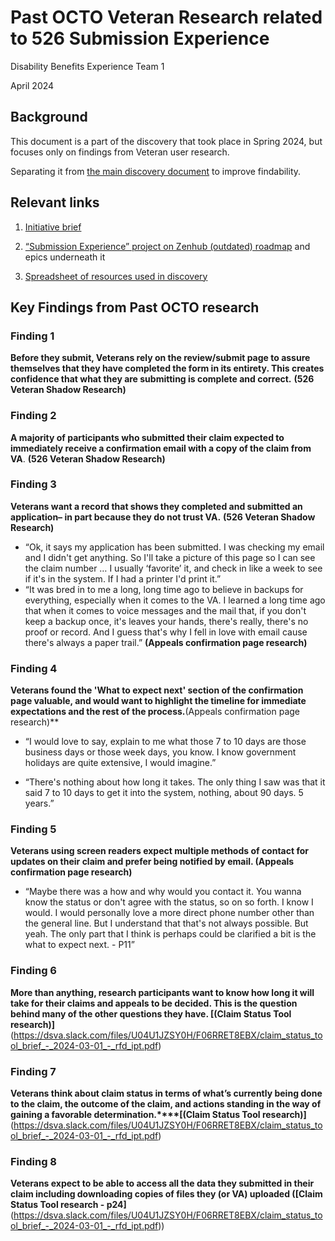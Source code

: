 # Past OCTO Veteran Research related to 526 Submission Experience

Disability Benefits Experience Team 1

April 2024

## Background  
This document is a part of the discovery that took place in Spring 2024, but focuses only on findings from Veteran user research.

Separating it from [the main discovery document](https://dvagov.sharepoint.com/:w:/r/sites/vaabdvro/Shared%20Documents/Disability%20Benefits%20Experience/7%20-%20Projects/2024%20Submission%20Experience/Discovery/UX%20and%20Systems%20Discovery%20-%20526%20Submission%20Experience.docx?d=w5ae740489dd9484f88aebded25eafd46&csf=1&web=1&e=QKCK6J) to improve findability.

## Relevant links

1.  [Initiative brief](https://github.com/department-of-veterans-affairs/va.gov-team/blob/master/products/disability/526ez/product/feature-briefs/Submission%20Experience.md)
    
2.  [“Submission Experience” project on Zenhub (outdated) roadmap](https://app.zenhub.com/workspaces/disability-benefits-experience-team-1-63dbdb0a401c4400119d3a44/roadmap?project=z2lkoi8vcmfwdg9yl1byb2ply3qvodiymty) and epics underneath it
    
3.  [Spreadsheet of resources used in discovery](https://dvagov.sharepoint.com/:x:/r/sites/vaabdvro/Shared%20Documents/Disability%20Benefits%20Experience/7%20-%20Projects/2024%20Submission%20Experience/Discovery/%28Partial%29%20Resource%20List%20-%20526%20Submission%20Experience.xlsx?d=wc0fa90b4ddfd4c4ea5840a39019b590a&csf=1&web=1&e=T0fHbO)
    

## Key Findings from Past OCTO research

  

### Finding 1  
**Before they submit, Veterans rely on the review/submit page to assure themselves that they have completed the form in its entirety. This creates confidence that what they are submitting is complete and correct.**
 **(526 Veteran Shadow Research)**  
      
    
### Finding 2
**A majority of participants who submitted their claim expected to immediately receive a confirmation email with a copy of the claim from VA**. **(526 Veteran Shadow Research)**  
      
    
### Finding 3
**Veterans want a record that shows they completed and submitted an application– in part because they do not trust VA.** **(526 Veteran Shadow Research)**  
  - “Ok, it says my application has been submitted. I was checking my email and I didn't get anything. So I'll take a picture of this page so I can see the claim number … I usually ‘favorite’ it, and check in like a week to see if it's in the system. If I had a printer I'd print it.”
  - “It was bred in to me a long, long time ago to believe in backups for everything, especially when it comes to the VA. I learned a long time ago that when it comes to voice messages and the mail that, if you don't keep a backup once, it's leaves your hands, there's really, there's no proof or record. And I guess that's why I fell in love with email cause there's always a paper trail.” **(Appeals confirmation page research)**  
      
### Finding 4 
**Veterans found the 'What to expect next' section of the confirmation page valuable, and would want to highlight the timeline for immediate expectations and the rest of the process.**(Appeals confirmation page research)**
   
-   “I would love to say, explain to me what those 7 to 10 days are those business days or those week days, you know. I know government holidays are quite extensive, I would imagine.”
    
-   “There's nothing about how long it takes. The only thing I saw was that it said 7 to 10 days to get it into the system, nothing, about 90 days. 5 years.”  
      
### Finding 5
**Veterans using screen readers expect multiple methods of contact for updates on their claim and prefer being notified by email. (Appeals confirmation page research)**
 
-   “Maybe there was a how and why would you contact it. You wanna know the status or don't agree with the status, so on so forth. I know I would. I would personally love a more direct phone number other than the general line. But I understand that that's not always possible. But yeah. The only part that I think is perhaps could be clarified a bit is the what to expect next. - P11”
    

### Finding 6
**More than anything, research participants want to know how long it will take for their claims and appeals to be decided. This is the question behind many of the other questions they have. [(Claim Status Tool research)]**(https://dsva.slack.com/files/U04U1JZSY0H/F06RRET8EBX/claim_status_tool_brief_-_2024-03-01_-_rfd_ipt.pdf)  
      
    
### Finding 7
**Veterans think about claim status in terms of what’s currently being done to the claim, the outcome of the claim, and actions standing in the way of gaining a favorable determination.****[(Claim Status Tool research)]**(https://dsva.slack.com/files/U04U1JZSY0H/F06RRET8EBX/claim_status_tool_brief_-_2024-03-01_-_rfd_ipt.pdf)  
      
    
### Finding 8 
**Veterans expect to be able to access all the data they submitted in their claim including downloading copies of files they (or VA) uploaded ([Claim Status Tool research - p24]**(https://dsva.slack.com/files/U04U1JZSY0H/F06RRET8EBX/claim_status_tool_brief_-_2024-03-01_-_rfd_ipt.pdf))
    
